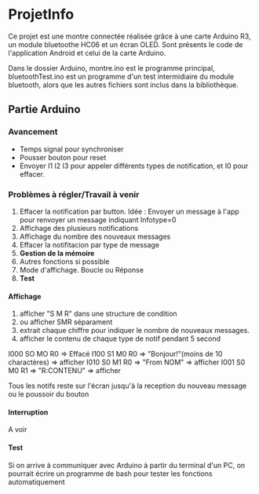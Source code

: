 # ProjetInfo
Ce projet est une montre connectée réalisée grâce à une carte Arduino R3, un module bluetoothe HC06 et un écran OLED.
Sont présents le code de l'application Android et celui de la carte Arduino.

Dans le dossier Arduino, montre.ino est le programme principal, bluetoothTest.ino est un programme d'un test intermidiaire du module bluetooth, alors que les autres fichiers sont inclus dans la bibliothèque. 

## Partie Arduino

### Avancement
- Temps signal pour synchroniser
- Pousser bouton pour reset
- Envoyer I1 I2 I3 pour appeler différents types de notification, et I0 pour effacer.

### Problèmes à régler/Travail à venir
1. Effacer la notification par button. Idée : Envoyer un message à l'app pour renvoyer un message indiquant Infotype=0
2. Affichage des plusieurs notifications
3. Affichage du nombre des nouveaux messages
4. Effacer la notifitacion par type de message
5. __Gestion de la mémoire__
6. Autres fonctions si possible
7. Mode d'affichage. Boucle ou Réponse
8. __Test__


#### Affichage
1. afficher "S M R" dans une structure de condition
2. ou afficher SMR séparament
3. extrait chaque chiffre pour indiquer le nombre de nouveaux messages.
4. afficher le contenu de chaque type de notif pendant 5 second  

I000 SO MO R0 => Effacé
I100 S1 M0 R0 => "Bonjour!"(moins de 10 charactères) => afficher 
I010 S0 M1 R0 => "From NOM" => afficher
I001 S0 M0 R1 => "R:CONTENU" => afficher

Tous les notifs reste sur l'écran jusqu'à la reception du nouveau message ou le poussoir du bouton

#### Interruption
A voir

#### Test
Si on arrive à communiquer avec Arduino à partir du terminal d'un PC, on pourrait écrire un programme de bash pour tester les fonctions automatiquement

